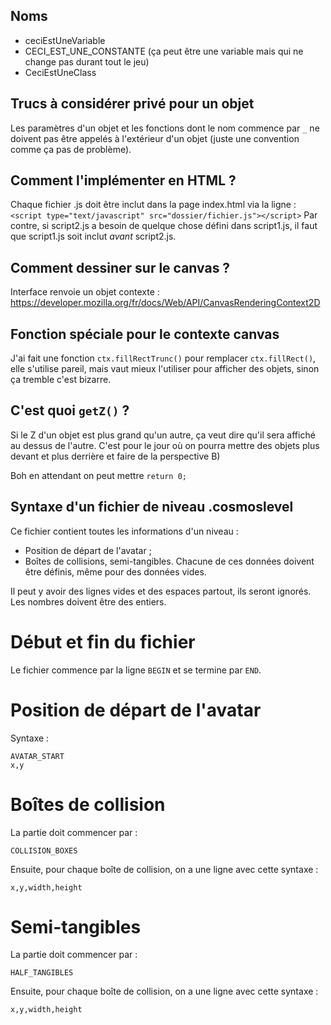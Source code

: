 ## Noms
- ceciEstUneVariable
- CECI_EST_UNE_CONSTANTE (ça peut être une variable mais qui ne change pas durant tout le jeu)
- CeciEstUneClass

## Trucs à considérer privé pour un objet

Les paramètres d'un objet et les fonctions dont le nom commence par `_` ne doivent pas être appelés à l'extérieur d'un objet (juste une convention comme ça pas de problème).

## Comment l'implémenter en HTML ?

Chaque fichier .js doit être inclut dans la page index.html via la ligne :
```<script type="text/javascript" src="dossier/fichier.js"></script>```
Par contre, si script2.js a besoin de quelque chose défini dans script1.js, il faut que script1.js soit inclut *avant* script2.js.

## Comment dessiner sur le canvas ?

Interface renvoie un objet contexte : https://developer.mozilla.org/fr/docs/Web/API/CanvasRenderingContext2D

## Fonction spéciale pour le contexte canvas

J'ai fait une fonction `ctx.fillRectTrunc()` pour remplacer `ctx.fillRect()`, elle s'utilise pareil, mais vaut mieux l'utiliser pour afficher des objets, sinon ça tremble c'est bizarre.

## C'est quoi `getZ()` ?

Si le Z d'un objet est plus grand qu'un autre, ça veut dire qu'il sera affiché au dessus de l'autre.
C'est pour le jour où on pourra mettre des objets plus devant et plus derrière et faire de la perspective B)

Boh en attendant on peut mettre `return 0;`

## Syntaxe d'un fichier de niveau .cosmoslevel

Ce fichier contient toutes les informations d'un niveau :
- Position de départ de l'avatar ;
- Boîtes de collisions, semi-tangibles.
Chacune de ces données doivent être définis, même pour des données vides.

Il peut y avoir des lignes vides et des espaces partout, ils seront ignorés.
Les nombres doivent être des entiers.

# Début et fin du fichier

Le fichier commence par la ligne `BEGIN` et se termine par `END`.

# Position de départ de l'avatar

Syntaxe :
```
AVATAR_START
x,y
```

# Boîtes de collision

La partie doit commencer par :
```
COLLISION_BOXES
```

Ensuite, pour chaque boîte de collision, on a une ligne avec cette syntaxe :
```
x,y,width,height
```

# Semi-tangibles

La partie doit commencer par :
```
HALF_TANGIBLES
```

Ensuite, pour chaque boîte de collision, on a une ligne avec cette syntaxe :
```
x,y,width,height
```